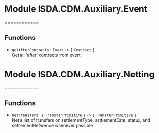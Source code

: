 # Module ISDA.CDM.Auxiliary.Event
============



## Functions

* `getAfterContracts` : `Event` `->` `[` `Contract` `]`  
  Get all 'after' contracts from event

# Module ISDA.CDM.Auxiliary.Netting
============



## Functions

* `netTransfers` : `[` `TransferPrimitive` `]` `->` `[` `TransferPrimitive` `]`  
  Net a list of transfers on settlementType, settlementDate, status, and settlementReference whenever possible

